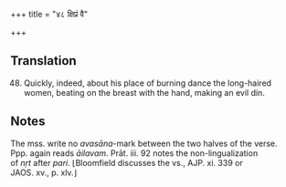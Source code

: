 +++
title = "४८ क्षिप्रं वै"

+++
## Translation
48. Quickly, indeed, about his place of burning dance the long-haired  
women, beating on the breast with the hand, making an evil din.

## Notes
  
  
  
  
  
The mss. write no *avasāna*-mark between the two halves of the verse.  
Ppp. again reads *āilavam*. Prāt. iii. 92 notes the non-lingualization  
of *nṛt* after *pari*. ⌊Bloomfield discusses the vs., AJP. xi. 339 or  
JAOS. xv., p. xlv.⌋
